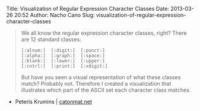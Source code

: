 Title: Visualization of Regular Expression Character Classes
Date: 2013-03-26 20:52
Author: Nacho Cano
Slug: visualization-of-regular-expression-character-classes

> We all know the regular expression character classes, right? There are
> 12 standard classes:
>
>     [:alnum:]  [:digit:]  [:punct:]
>     [:alpha:]  [:graph:]  [:space:]
>     [:blank:]  [:lower:]  [:upper:]
>     [:cntrl:]  [:print:]  [:xdigit:]
>
> But have you seen a visual representation of what these classes match?
> Probably not. Therefore I created a visualization that illustrates
> which part of the ASCII set each character class matches.

- Peteris Krumins | [catonmat.net][]

  [catonmat.net]: http://www.catonmat.net/blog/regex-char-classes/
    "Visualization of Regular Expression Character Classes"
